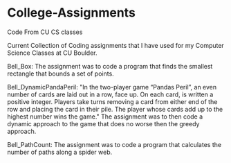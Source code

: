 # College-Assignments
Code From CU CS classes

Current Collection of Coding assignments that I have used for my Computer Science Classes at CU Boulder.

Bell_Box: The assignment was to code a program that finds the smallest rectangle that bounds a set of points.

Bell_DynamicPandaPeril: "In the two-player game “Pandas Peril”, an even number of cards are laid out in a row,
face up. On each card, is written a positive integer. Players take turns removing a
card from either end of the row and placing the card in their pile. The player whose
cards add up to the highest number wins the game." The assignment was to then code a dynamic approach to the game that does no worse then the greedy approach. 

Bell_PathCount: The assignment was to code a program that calculates the number of paths along a spider web.
